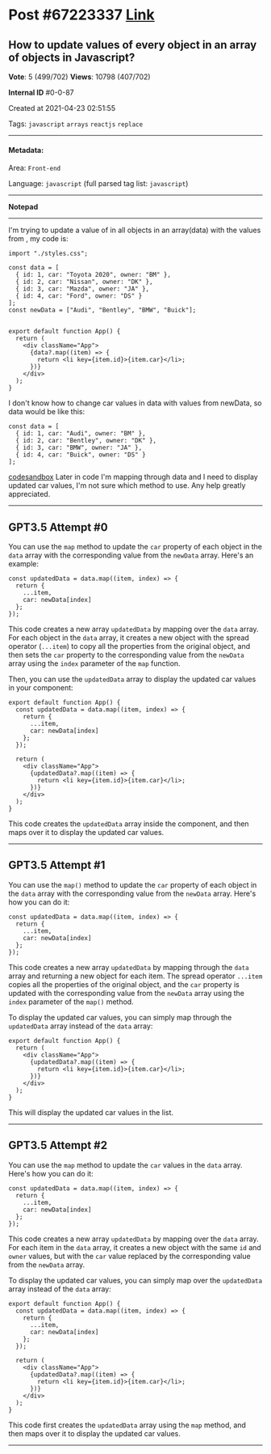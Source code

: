 
# Post \#67223337 [Link](https://stackoverflow.com/questions/67223337/)

## How to update values of every object in an array of objects in Javascript?

**Vote**: 5 (499/702) **Views**: 10798 (407/702) 

**Internal ID** \#0-0-87

Created at 2021-04-23 02:51:55

Tags: `javascript` `arrays` `reactjs` `replace`

----------

#### Metadata:

Area: `Front-end`

Language: `javascript` (full parsed tag list: `javascript`)

----------

**Notepad**


----------

I'm trying to update a value of  in all objects in an array(data) with the values from , my code is:
```
import "./styles.css";

const data = [
  { id: 1, car: "Toyota 2020", owner: "BM" },
  { id: 2, car: "Nissan", owner: "DK" },
  { id: 3, car: "Mazda", owner: "JA" },
  { id: 4, car: "Ford", owner: "DS" }
];
const newData = ["Audi", "Bentley", "BMW", "Buick"];


export default function App() {
  return (
    <div className="App">
      {data?.map((item) => {
        return <li key={item.id}>{item.car}</li>;
      })}
    </div>
  );
}
```

I don't know how to change car values in data with values from newData, so data would be like this:
```
const data = [
  { id: 1, car: "Audi", owner: "BM" },
  { id: 2, car: "Bentley", owner: "DK" },
  { id: 3, car: "BMW", owner: "JA" },
  { id: 4, car: "Buick", owner: "DS" }
];
```

[codesandbox](https://codesandbox.io/embed/agitated-silence-5zbk0?fontsize=14&hidenavigation=1&theme=dark)
Later in code I'm mapping through data and I need to display updated car values, I'm not sure which method to use. Any help greatly appreciated.


----------
        
## GPT3.5 Attempt \#0

You can use the `map` method to update the `car` property of each object in the `data` array with the corresponding value from the `newData` array. Here's an example:

```
const updatedData = data.map((item, index) => {
  return {
    ...item,
    car: newData[index]
  };
});
```

This code creates a new array `updatedData` by mapping over the `data` array. For each object in the `data` array, it creates a new object with the spread operator (`...item`) to copy all the properties from the original object, and then sets the `car` property to the corresponding value from the `newData` array using the `index` parameter of the `map` function.

Then, you can use the `updatedData` array to display the updated car values in your component:

```
export default function App() {
  const updatedData = data.map((item, index) => {
    return {
      ...item,
      car: newData[index]
    };
  });

  return (
    <div className="App">
      {updatedData?.map((item) => {
        return <li key={item.id}>{item.car}</li>;
      })}
    </div>
  );
}
``` 

This code creates the `updatedData` array inside the component, and then maps over it to display the updated car values.

--------

## GPT3.5 Attempt \#1

You can use the `map()` method to update the `car` property of each object in the `data` array with the corresponding value from the `newData` array. Here's how you can do it:

```
const updatedData = data.map((item, index) => {
  return {
    ...item,
    car: newData[index]
  };
});
```

This code creates a new array `updatedData` by mapping through the `data` array and returning a new object for each item. The spread operator `...item` copies all the properties of the original object, and the `car` property is updated with the corresponding value from the `newData` array using the `index` parameter of the `map()` method.

To display the updated car values, you can simply map through the `updatedData` array instead of the `data` array:

```
export default function App() {
  return (
    <div className="App">
      {updatedData?.map((item) => {
        return <li key={item.id}>{item.car}</li>;
      })}
    </div>
  );
}
``` 

This will display the updated car values in the list.

--------

## GPT3.5 Attempt \#2

You can use the `map` method to update the `car` values in the `data` array. Here's how you can do it:

```
const updatedData = data.map((item, index) => {
  return {
    ...item,
    car: newData[index]
  };
});
```

This code creates a new array `updatedData` by mapping over the `data` array. For each item in the `data` array, it creates a new object with the same `id` and `owner` values, but with the `car` value replaced by the corresponding value from the `newData` array.

To display the updated car values, you can simply map over the `updatedData` array instead of the `data` array:

```
export default function App() {
  const updatedData = data.map((item, index) => {
    return {
      ...item,
      car: newData[index]
    };
  });

  return (
    <div className="App">
      {updatedData?.map((item) => {
        return <li key={item.id}>{item.car}</li>;
      })}
    </div>
  );
}
```

This code first creates the `updatedData` array using the `map` method, and then maps over it to display the updated car values.

--------
